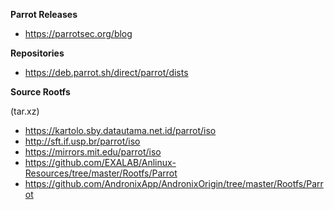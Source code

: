 <b>Parrot Releases</b>
- https://parrotsec.org/blog

<b>Repositories</b>
- https://deb.parrot.sh/direct/parrot/dists

<b>Source Rootfs</b>

(tar.xz)</br>
- https://kartolo.sby.datautama.net.id/parrot/iso
- http://sft.if.usp.br/parrot/iso
- https://mirrors.mit.edu/parrot/iso
- https://github.com/EXALAB/Anlinux-Resources/tree/master/Rootfs/Parrot
- https://github.com/AndronixApp/AndronixOrigin/tree/master/Rootfs/Parrot

